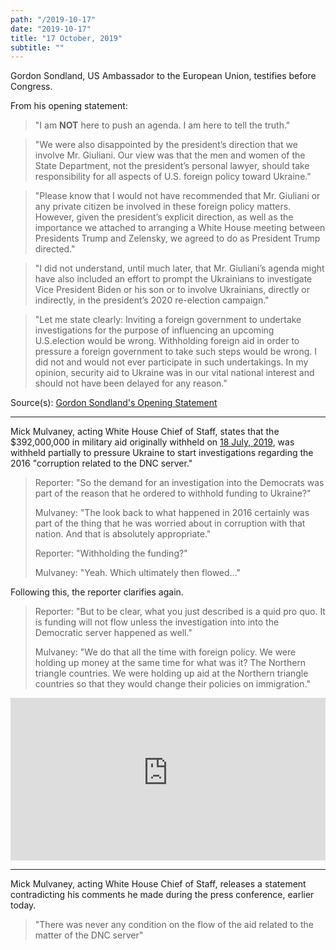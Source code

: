 ```yaml
---
path: "/2019-10-17"
date: "2019-10-17"
title: "17 October, 2019"
subtitle: ""
---
```


Gordon Sondland, US Ambassador to the European Union, testifies before Congress.

From his opening statement:

> "I am **NOT** here to push an agenda. I am here to tell the truth."

> "We were also disappointed by the president’s direction that we involve Mr. Giuliani. Our view was that the men and women of the State Department, not the president’s personal lawyer, should take responsibility for all aspects of U.S. foreign policy toward Ukraine."

> "Please know that I would not have recommended that Mr. Giuliani or any private citizen be involved in these foreign policy matters. However, given the president’s explicit direction, as well as the importance we attached to arranging a White House meeting between Presidents Trump and Zelensky, we agreed to do as President Trump directed."

> "I did not understand, until much later, that Mr. Giuliani’s agenda might have also included an effort to prompt the Ukrainians to investigate Vice President Biden or his son or to involve Ukrainians, directly or indirectly, in the president’s 2020 re-election campaign."

> "Let me state clearly: Inviting a foreign government to undertake investigations for the purpose of influencing an upcoming U.S.election would be wrong. Withholding foreign aid in order to pressure a foreign government to take such steps would be wrong. I did not and would not ever participate in such undertakings. In my opinion, security aid to Ukraine was in our vital national interest and should not have been delayed for any reason."

<span class="sources">
Source(s): <a href="https://int.nyt.com/data/documenthelper/1909-opening-statement-ambassador-s/9bc1eb51889c0784bf20/optimized/full.pdf" target="_blank" rel="noopener noreferrer">Gordon Sondland's Opening Statement</a> 
</span>

---

Mick Mulvaney, acting White House Chief of Staff, states that the $392,000,000 in military aid originally withheld on <a href="#2019-07-18">18 July, 2019</a>, was withheld partially to pressure Ukraine to start investigations regarding the 2016 "corruption related to the DNC server."

> Reporter: "So the demand for an investigation into the Democrats was part of the reason that he ordered to withhold funding to Ukraine?"
>
> Mulvaney: "The look back to what happened in 2016 certainly was part of the thing that he was worried about in corruption with that nation. And that is absolutely appropriate."
>
> Reporter: "Withholding the funding?"
>
> Mulvaney: "Yeah. Which ultimately then flowed..."

Following this, the reporter clarifies again.

> Reporter: "But to be clear, what you just described is a quid pro quo. It is funding will not flow unless the investigation into into the Democratic server happened as well."
>
> Mulvaney: "We do that all the time with foreign policy. We were holding up money at the same time for what was it? The Northern triangle countries. We were holding up aid at the Northern triangle countries so that they would change their policies on immigration."


<iframe width="100%" height="260px" src="https://www.youtube-nocookie.com/embed/AZ4CpvXTzT0?start=1126" frameborder="0" allow="accelerometer; autoplay; encrypted-media; gyroscope; picture-in-picture" allowfullscreen></iframe>

---

Mick Mulvaney, acting White House Chief of Staff, releases a statement contradicting his comments he made during the press conference, earlier today.

> "There was never any condition on the flow of the aid related to the matter of the DNC server"

<tweet id="1184951348757970946"></tweet>